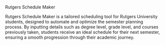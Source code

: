 

Rutgers Schedule Maker

Rutgers Schedule Maker is a tailored scheduling tool for Rutgers University students, designed to automate and optimize the semester planning process. By inputting details such as degree level, grade level, and courses previously taken, students receive an ideal schedule for their next semester, ensuring a smooth progression through their academic journey.


